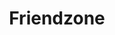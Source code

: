 ---
title: Friendzone
crosslinks:
- teenagers
- Serendipity
- WhereAreAllTheGoodMen
- dating_advice
- WhitePeopleTwitter
---